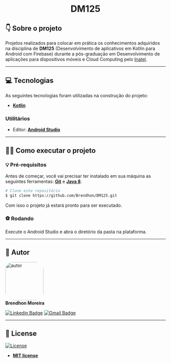 <h1 align="center">DM125</h1>

## 👇 Sobre o projeto

Projetos realizados para colocar em prática os conhecimentos adquiridos na disciplina de **DM125** (Desenvolvimento de aplicativos em Kotlin para Android com Firebase) durante a pós-graduação em Desenvolvimento de aplicações para dispositivos móveis e Cloud Computing pelo [Inatel](https://inatel.br/home/).

---

## 💻 Tecnologias

As seguintes tecnologias foram utilizadas na construção do projeto:

- **[Kotlin](https://kotlinlang.org/)**

### Utilitários
- Editor: **[Android Studio](https://developer.android.com/studio/)**

---

## 👨‍💻 Como executar o projeto

### 💡 Pré-requisitos

Antes de começar, você vai precisar ter instalado em sua máquina as seguintes ferramentas:
**[Git](https://git-scm.com)** e **[Java 8](https://www.oracle.com/br/java/technologies/javase/javase8-archive-downloads.html)**.

```bash
# Clone este repositório
$ git clone https://github.com/Brendhon/DM125.git
```

Com isso o projeto já estará pronto para ser executado.

### ⚽ Rodando

Execute o Android Studio e abra o diretório da pasta na plataforma.

---

## 👥 Autor
<img style="border-radius: 20%;" src="https://github.com/brendhon.png" width="120px;" alt="autor"/><br>
**Brendhon Moreira**

[![Linkedin Badge](https://img.shields.io/badge/-Brendhon-blue?style=flat-square&logo=Linkedin&logoColor=white&link=https://www.linkedin.com/in/brendhon-moreira)](https://www.linkedin.com/in/brendhon-moreira)
[![Gmail Badge](https://img.shields.io/badge/-brendhon.e.c.m@gmail.com-c14438?style=flat-square&logo=Gmail&logoColor=white&link=mailto:brendhon.e.c.m@gmail.com)](mailto:brendhon.e.c.m@gmail.com)

---
## 📝 License
[![License](https://img.shields.io/apm/l/vim-mode?color=blue)](http://badges.mit-license.org)

- **[MIT license](https://choosealicense.com/licenses/mit/)**
